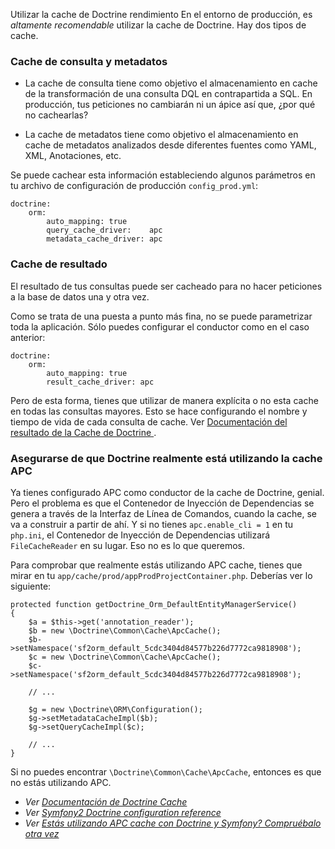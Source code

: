 Utilizar la cache de Doctrine
rendimiento
En el entorno de producción, es _altamente recomendable_ utilizar la cache de Doctrine. Hay dos tipos de cache.

### Cache de consulta y metadatos

* La cache de consulta tiene como objetivo el almacenamiento en cache de la transformación de una consulta DQL en contrapartida a SQL. En producción, tus peticiones no cambiarán ni un ápice así que, ¿por qué no cachearlas?

* La cache de metadatos tiene como objetivo el almacenamiento en cache de metadatos analizados desde diferentes fuentes como YAML, XML, Anotaciones, etc.

Se puede cachear esta información estableciendo algunos parámetros en tu archivo de configuración de producción `config_prod.yml`:

    doctrine:
        orm:
            auto_mapping: true
            query_cache_driver:    apc
            metadata_cache_driver: apc

### Cache de resultado

El resultado de tus consultas puede ser cacheado para no hacer peticiones a la base de datos una y otra vez.

Como se trata de una puesta a punto más fina, no se puede parametrizar toda la aplicación. Sólo puedes configurar el conductor como en el caso anterior:

    doctrine:
        orm:
            auto_mapping: true
            result_cache_driver: apc

Pero de esta forma, tienes que utilizar de manera explícita o no esta cache en todas las consultas mayores. Esto se hace configurando el nombre y tiempo de vida de cada consulta de cache. Ver [Documentación del resultado de la Cache de Doctrine ](http://docs.doctrine-project.org/projects/doctrine-orm/en/latest/reference/caching.html#result-cache).

### Asegurarse de que Doctrine realmente está utilizando la cache APC

Ya tienes configurado APC como conductor de la cache de Doctrine, genial. Pero el problema es que el Contenedor de Inyección de Dependencias se genera a través de la Interfaz de Línea de Comandos, cuando la cache, se va a construir a partir de ahí. Y si no tienes `apc.enable_cli = 1` en tu `php.ini`, el Contenedor de Inyección de Dependencias utilizará `FileCacheReader` en su lugar. Eso no es lo que queremos.

Para comprobar que realmente estás utilizando APC cache, tienes que mirar en tu `app/cache/prod/appProdProjectContainer.php`. Deberías ver lo siguiente:

    protected function getDoctrine_Orm_DefaultEntityManagerService()
    {
        $a = $this->get('annotation_reader');
        $b = new \Doctrine\Common\Cache\ApcCache();
        $b->setNamespace('sf2orm_default_5cdc3404d84577b226d7772ca9818908');
        $c = new \Doctrine\Common\Cache\ApcCache();
        $c->setNamespace('sf2orm_default_5cdc3404d84577b226d7772ca9818908');

        // ...

        $g = new \Doctrine\ORM\Configuration();
        $g->setMetadataCacheImpl($b);
        $g->setQueryCacheImpl($c);

        // ...
    }

Si no puedes encontrar `\Doctrine\Common\Cache\ApcCache`, entonces es que no estás utilizando APC.

* _Ver [Documentación de Doctrine Cache](http://docs.doctrine-project.org/projects/doctrine-orm/en/latest/reference/caching.html)_
* _Ver [Symfony2 Doctrine configuration reference](http://symfony.com/doc/current/reference/configuration/doctrine.html)_
* _Ver [Estás utilizando APC cache con Doctrine y Symfony? Compruébalo otra vez](http://gogs.info/2013/05/using-apc-cache-with-doctrine-symfony)_
